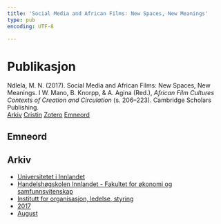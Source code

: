 ```yaml
---
title: 'Social Media and African Films: New Spaces, New Meanings'
type: pub
encoding: UTF-8

---
```

<h1>Publikasjon</h1>
<article id="csl-bib-container-BDDPIH23" class="csl-bib-container">
  <div class="csl-bib-body"> <div class="csl-entry">Ndlela, M. N. (2017). Social Media and African Films: New Spaces, New Meanings. I W. Mano, B. Knorpp, &#38; A. Agina (Red.), <i>African Film Cultures Contexts of Creation and Circulation</i> (s. 206–223). Cambridge Scholars Publishing.</div> </div>
  <div class="csl-bib-buttons">
    <a href="#taxonomy-article-BDDPIH23" alt="archive" class="csl-bib-button">Arkiv</a>
    <a href="https://app.cristin.no/results/show.jsf?id=1490014" alt="Cristin" class="csl-bib-button">Cristin</a>
    <a href="http://zotero.org/groups/5881554/items/BDDPIH23" alt="Zotero" class="csl-bib-button">Zotero</a>
    <a href="#keywords-article-BDDPIH23" alt="keywords" class="csl-bib-button">Emneord</a>
  </div>
  <div id="csl-bib-meta-container-BDDPIH23"></div>
</article>
<div id="csl-bib-meta-BDDPIH23" class="csl-bib-meta">
  <article id="keywords-article-BDDPIH23" class="keywords-article">
    <h1>Emneord</h1>
    
  </article>
  <article id="taxonomy-article-BDDPIH23" class="taxonomy-article">
    <h1>Arkiv</h1>
    <ul>
      <li>
        <a href="/nn/archive/?key=3DCRN523">Universitetet i Innlandet</a>
      </li>
      <li>
        <a href="/nn/archive/?key=DU8Q9LN9">Handelshøgskolen Innlandet - Fakultet for økonomi og samfunnsvitenskap</a>
      </li>
      <li>
        <a href="/nn/archive/?key=4LUWR3ZM">Institutt for organisasjon, ledelse, styring</a>
      </li>
      <li>
        <a href="/nn/archive/?key=KF5I8TQ8">2017</a>
      </li>
      <li>
        <a href="/nn/archive/?key=86D7C84U">August</a>
      </li>
    </ul>
  </article>
</div>
